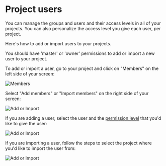 # Project users

You can manage the groups and users and their access levels in all of your projects. You can also personalize the access level you give each user, per project.

Here's how to add or import users to your projects.

You should have 'master' or 'owner' permissions to add or import a new user
to your project.

To add or import a user, go to your project and click on "Members" on the left side of your screen:

![Members](images/members.png)

Select "Add members" or "Import members" on the right side of your screen:

![Add or Import](images/add-members.png)

If you are adding a user, select the user and the [permission level](../../permissions/permissions.md) that you'd like to
give the user:

![Add or Import](images/new-member.png)

If you are importing a user, follow the steps to select the project where you'd like to import the user from:

![Add or Import](images/select-project.png)

